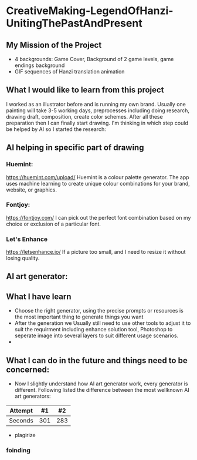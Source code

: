 # CreativeMaking-LegendOfHanzi-UnitingThePastAndPresent

## My Mission of the Project
- 4 backgrounds: Game Cover, Background of 2 game levels, game endings background
- GIF sequences of Hanzi translation animation

## What I would like to learn from this project
I worked as an illustrator before and is running my own brand. Usually one painting will take 3-5 working days, preprocesses including doing research, drawing draft, composition, create color schemes. After all these preparation then I can finally start drawing. I'm thinking in which step could be helped by AI so I started the research:

## AI helping in specific part of drawing
### Huemint:
https://huemint.com/upload/
Huemint is a colour palette generator. The app uses machine learning to create unique colour combinations for your brand, website, or graphics.
### Fontjoy:
https://fontjoy.com/
I can pick out the perfect font combination based on my choice or exclusion of a particular font.

### Let's Enhance
https://letsenhance.io/
If a picture too small, and I need to resize it without losing quality.

## AI art generator:



## What I have learn 
- Choose the right generator, using the precise prompts or resources is the most important thing to generate things you want
- After the generation we Usually still need to use other tools to adjust it to suit the requirment including enhance solution tool, Photoshop to seperate image into several layers to suit different usage scenarios.
- 

## What I can do in the future and things need to be concerned:
- Now I slightly understand how AI art generator work, every generator is different. Following listed the difference between the most wellknown AI art generators:

| Attempt | #1    | #2    |
| :---:   | :---: | :---: |
| Seconds | 301   | 283   |

- plagirize 

### foinding 
